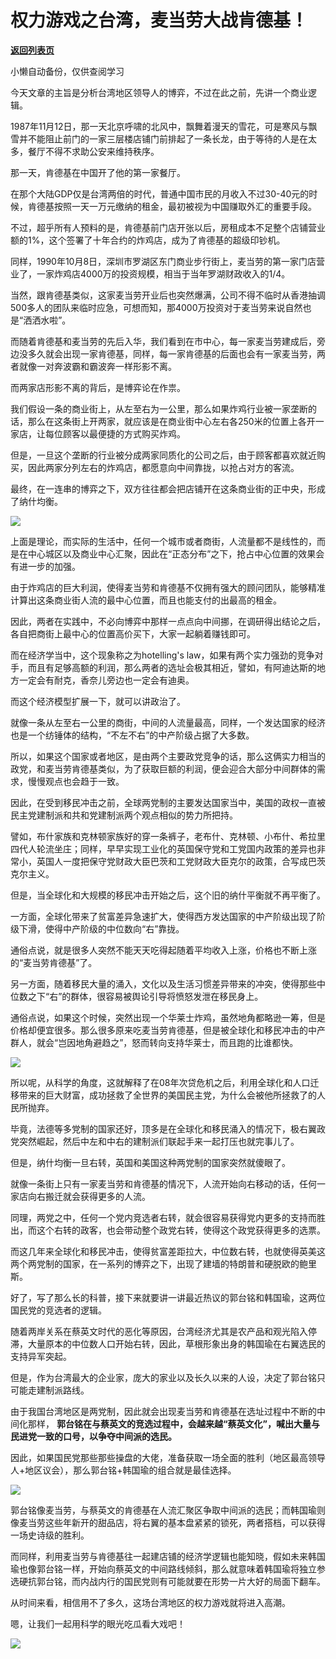 # 权力游戏之台湾，麦当劳大战肯德基！

[**返回列表页**](/gzh/政事堂2019)

小懒自动备份，仅供查阅学习

今天文章的主旨是分析台湾地区领导人的博弈，不过在此之前，先讲一个商业逻辑。  

  

1987年11月12日，那一天北京呼啸的北风中，飘舞着漫天的雪花，可是寒风与飘雪并不能阻止前门的一家三层楼店铺门前排起了一条长龙，由于等待的人是在太多，餐厅不得不求助公安来维持秩序。

  

那一天，肯德基在中国开了他的第一家餐厅。

  

在那个大陆GDP仅是台湾两倍的时代，普通中国市民的月收入不过30-40元的时候，肯德基按照一天一万元缴纳的租金，最初被视为中国赚取外汇的重要手段。

  

不过，超乎所有人预料的是，肯德基前门店开张以后，房租成本不足整个店铺营业额的1%，这个签署了十年合约的炸鸡店，成为了肯德基的超级印钞机。

  

同样，1990年10月8日，深圳市罗湖区东门商业步行街上，麦当劳的第一家门店营业了，一家炸鸡店4000万的投资规模，相当于当年罗湖财政收入的1/4。

  

当然，跟肯德基类似，这家麦当劳开业后也突然爆满，公司不得不临时从香港抽调500多人的团队来临时应急，可想而知，那4000万投资对于麦当劳来说自然也是“洒洒水啦”。

  

而随着肯德基和麦当劳的先后入华，我们看到在市中心，每一家麦当劳建成后，旁边没多久就会出现一家肯德基，同样，每一家肯德基的后面也会有一家麦当劳，两者就像一对奔波霸和霸波奔一样形影不离。

  

而两家店形影不离的背后，是博弈论在作祟。

  

我们假设一条的商业街上，从左至右为一公里，那么如果炸鸡行业被一家垄断的话，那么在这条街上开两家，就应该是在商业街中心左右各250米的位置上各开一家店，让每位顾客以最便捷的方式购买炸鸡。

  

但是，一旦这个垄断的行业被分成两家同质化的公司之后，由于顾客都喜欢就近购买，因此两家分列左右的炸鸡店，都愿意向中间靠拢，以抢占对方的客流。

  

最终，在一连串的博弈之下，双方往往都会把店铺开在这条商业街的正中央，形成了纳什均衡。

  

![](https://mmbiz.qpic.cn/mmbiz_jpg/rxhS23yu8cPCtEk26MOPFp21e1mfBYnvObdTb5BXhZmgCGFLg2KjpeXLpS6acct0qRJug4HNEetZO62uzqHh0w/640?wx_fmt=jpeg)

  

上面是理论，而实际的生活中，任何一个城市或者商街，人流量都不是线性的，而是在中心城区以及商业中心汇聚，因此在“正态分布”之下，抢占中心位置的效果会有进一步的加强。

  

由于炸鸡店的巨大利润，使得麦当劳和肯德基不仅拥有强大的顾问团队，能够精准计算出这条商业街人流的最中心位置，而且也能支付的出最高的租金。

  

因此，两者在实践中，不必向博弈中那样一点点向中间挪，在调研得出结论之后，各自把商街上最中心的位置高价买下，大家一起躺着赚钱即可。

  

而在经济学当中，这个现象称之为hotelling's
law，如果有两个实力强劲的竞争对手，而且有足够高额的利润，那么两者的选址会极其相近，譬如，有阿迪达斯的地方一定会有耐克，香奈儿旁边也一定会有迪奥。

  

  

而这个经济模型扩展一下，就可以讲政治了。

  

就像一条从左至右一公里的商街，中间的人流量最高，同样，一个发达国家的经济也是一个纺锤体的结构，“不左不右”的中产阶级占据了大多数。

  

所以，如果这个国家或者地区，是由两个主要政党竞争的话，那么这俩实力相当的政党，和麦当劳肯德基类似，为了获取巨额的利润，便会迎合大部分中间群体的需求，慢慢观点也会趋于一致。

  

因此，在受到移民冲击之前，全球两党制的主要发达国家当中，美国的政权一直被民主党建制派和共和党建制派两个观点相似的势力所把持。

  

譬如，布什家族和克林顿家族好的穿一条裤子，老布什、克林顿、小布什、希拉里四代人轮流坐庄；同样，早早实现工业化的英国保守党和工党国内政策的差异也非常小，英国人一度把保守党财政大臣巴茨和工党财政大臣克尔的政策，合写成巴茨克尔主义。

  

但是，当全球化和大规模的移民冲击开始之后，这个旧的纳什平衡就不再平衡了。

  

一方面，全球化带来了贫富差异急速扩大，使得西方发达国家的中产阶级出现了阶级下滑，使得中产阶级的中位数向“右”靠拢。

  

通俗点说，就是很多人突然不能天天吃得起随着平均收入上涨，价格也不断上涨的“麦当劳肯德基”了。

  

另一方面，随着移民大量的涌入，文化以及生活习惯差异带来的冲突，使得那些中位数之下“右”的群体，很容易被舆论引导将愤怒发泄在移民身上。

  

通俗点说，如果这个时候，突然出现一个华莱士炸鸡，虽然地角都略逊一筹，但是价格却便宜很多。那么很多原来吃麦当劳肯德基，但是被全球化和移民冲击的中产群人，就会“岂因地角避趋之”，怒而转向支持华莱士，而且跑的比谁都快。

  

![](https://mmbiz.qpic.cn/mmbiz_jpg/rxhS23yu8cPCtEk26MOPFp21e1mfBYnvxgQVJEqiaed5zYnicfBDib3PBddibbAbc6mTvCGlbPTdwjy3GkhDwqMObg/640?wx_fmt=jpeg)

  

所以呢，从科学的角度，这就解释了在08年次贷危机之后，利用全球化和人口迁移带来的巨大财富，成功拯救了全世界的美国民主党，为什么会被他所拯救了的人民所抛弃。

  

毕竟，法德等多党制的国家还好，顶多是在全球化和移民涌入的情况下，极右翼政党突然崛起，然后中左和中右的建制派们联起手来一起打压也就完事儿了。

  

但是，纳什均衡一旦右转，英国和美国这种两党制的国家突然就傻眼了。

  

就像一条街上只有一家麦当劳和肯德基的情况下，人流开始向右移动的话，任何一家店向右搬迁就会获得更多的人流。

  

同理，两党之中，任何一个党内竞选者右转，就会很容易获得党内更多的支持而胜出，而这个右转的政客，也会带动整个政党右转，使得这个政党获得更多的选票。

  

而这几年来全球化和移民冲击，使得贫富差距拉大，中位数右转，也就使得英美这两个两党制的国家，在一系列的博弈之下，出现了建墙的特朗普和硬脱欧的鲍里斯。

  

好了，写了那么长的科普，接下来就要讲一讲最近热议的郭台铭和韩国瑜，这两位国民党的竞选者的逻辑。

  

随着两岸关系在蔡英文时代的恶化等原因，台湾经济尤其是农产品和观光陷入停滞，大量原本的中位数人口开始右转，因此，草根形象出身的韩国瑜在右翼选民的支持异军突起。

  

但是，作为台湾最大的企业家，庞大的家业以及长久以来的人设，决定了郭台铭只可能走建制派路线。

  

由于我国台湾地区是两党制，因此就会出现麦当劳和肯德基在选址过程中不断的中间化那样，
**郭台铭在与蔡英文的竞选过程中，会越来越“蔡英文化”，喊出大量与民进党一致的口号，以争夺中间派的选民。**

  

因此，如果国民党那些那些操盘的大佬，准备获取一场全面的胜利（地区最高领导人+地区议会），那么郭台铭+韩国瑜的组合就是最佳选择。

  

![](https://mmbiz.qpic.cn/mmbiz_jpg/rxhS23yu8cPCtEk26MOPFp21e1mfBYnvjXbKalm5FicWGeFeotmKjqu22TsvGecicQs039wInbk5MbX3OGRJdCaQ/640?wx_fmt=jpeg)

  

郭台铭像麦当劳，与蔡英文的肯德基在人流汇聚区争取中间派的选民；而韩国瑜则像麦当劳这些年新开的甜品店，将右翼的基本盘紧紧的锁死，两者搭档，可以获得一场史诗级的胜利。

  

而同样，利用麦当劳与肯德基往一起建店铺的经济学逻辑也能知晓，假如未来韩国瑜也像郭台铭一样，开始向蔡英文的中间路线倾斜，那么就意味着韩国瑜将独立参选硬抗郭台铭，而内战内行的国民党则有可能就要在形势一片大好的局面下翻车。

  

从时间来看，相信用不了多久，这场台湾地区的权力游戏就将进入高潮。

  

嗯，让我们一起用科学的眼光吃瓜看大戏吧！

  

![](https://mmbiz.qpic.cn/mmbiz_jpg/rxhS23yu8cMiatPvp0VIcSMibKUkTa4icp7AVT3HXAXydE25AT4ExJ5oTmvpq95aKo2xxu1XaJODX39BQVsSMxlvg/640?wx_fmt=jpeg)

